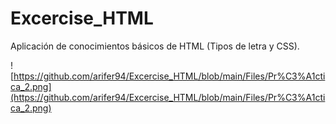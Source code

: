 # Excercise_HTML
Aplicación de conocimientos básicos de HTML (Tipos de letra y CSS).

![https://github.com/arifer94/Excercise_HTML/blob/main/Files/Pr%C3%A1ctica_2.png](https://github.com/arifer94/Excercise_HTML/blob/main/Files/Pr%C3%A1ctica_2.png)
